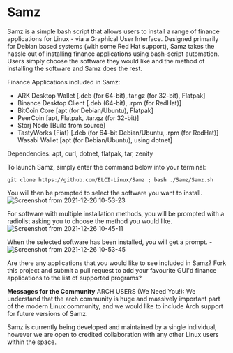 # Samz
Samz is a simple bash script that allows users to install a range of finance applications for Linux - via a Graphical User Interface. 
Designed primarily for Debian based systems (with some Red Hat support), Samz takes the hassle out of installing finance applications using bash-script automation. Users simply choose the software they would like and the method of installing the software and Samz does the rest.

Finance Applications included in Samz:
- ARK Desktop Wallet [.deb (for 64-bit),.tar.gz (for 32-bit), Flatpak]
- Binance Desktop Client [.deb (64-bit), .rpm (for RedHat)]
- BitCoin Core [apt (for Debian/Ubuntu), Flatpak]
- PeerCoin [apt, Flatpak, .tar.gz (for 32-bit)]
- Storj Node [Build from source]
- TastyWorks {Fiat} [.deb (for 64-bit Debian/Ubuntu, .rpm (for RedHat)]
Wasabi Wallet [apt (for Debian/Ubuntu), using dotnet]

Dependencies:
apt, curl, dotnet, flatpak, tar, zenity 

To launch Samz, simply enter the command below into your terminal:
    
    git clone https://github.com/ELCI-Linux/Samz ; bash ./Samz/Samz.sh



You will then be prompted to select the software you want to install.
![Screenshot from 2021-12-26 10-53-23](https://user-images.githubusercontent.com/88078492/147407174-6b341754-8557-4ed5-b88b-9ecb93774779.png)


 
For software with multiple installation methods, you will be prompted with a radiolist asking you to choose the method you would like.
![Screenshot from 2021-12-26 10-45-11](https://user-images.githubusercontent.com/88078492/147405827-f2d96d02-b8e6-4e33-9847-3ddf1ec0fb3d.png)


When the selected software has been installed, you will get a prompt.
-![Screenshot from 2021-12-26 10-53-45](https://user-images.githubusercontent.com/88078492/147406891-8d51e4b8-5dc5-4a94-a4ce-0e7476433770.png)
 

Are there any applications that you would like to see included in Samz? Fork this project and submit a pull request to add your favourite GUI'd finance applications to the list of supported programs?

**Messages for the Community**
ARCH USERS (We Need You!):
  We understand that the arch community is huge and massively important part of the modern Linux community, and we would like to include Arch support for           future versions of Samz. 

Samz is currently being developed and maintained by a single individual, however we are open to credited collaboration with any other Linux users within the space. 
